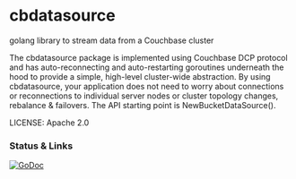 cbdatasource
============

golang library to stream data from a Couchbase cluster

The cbdatasource package is implemented using Couchbase DCP protocol
and has auto-reconnecting and auto-restarting goroutines underneath
the hood to provide a simple, high-level cluster-wide abstraction.  By
using cbdatasource, your application does not need to worry about
connections or reconnections to individual server nodes or cluster
topology changes, rebalance & failovers.  The API starting point is
NewBucketDataSource().

LICENSE: Apache 2.0

### Status & Links

[![GoDoc](https://godoc.org/github.com/VerveWireless/go-couchbase/cbdatasource?status.svg)](https://godoc.org/github.com/steveyen/cbdatasource)
